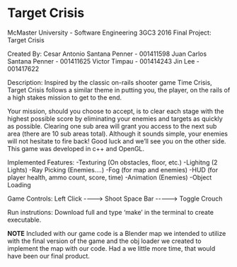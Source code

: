 # Target Crisis

McMaster University - Software Engineering 3GC3 2016 Final Project: Target Crisis

Created By:
	Cesar Antonio Santana Penner - 001411598
	Juan Carlos Santana Penner - 001411625
	Victor Timpau - 001414243
	Jin Lee - 001417622
	
Description:
Inspired by the classic on-rails shooter game Time Crisis, Target Crisis follows a similar theme in putting you, the player, on the rails of a high stakes mission to get to the end. 

Your mission, should you choose to accept, is to clear each stage with the highest possible score by eliminating your enemies and targets as quickly as possible. Clearing one sub area will grant you access to the next sub area (there are 10 sub areas total). Although it sounds simple, your enemies will not hesitate to fire back! Good luck and we’ll see you on the other side.
This game was developed in c++ and OpenGL. 

Implemented Features:
	-Texturing (On obstacles, floor, etc.)
	-Lighitng (2 Lights)
	-Ray Picking (Enemies....)
	-Fog (for map and enemies)
	-HUD (for player health, ammo count, score, time)
	-Animation (Enemies)
	-Object Loading


Game Controls:
Left Click ----> Shoot
Space Bar -----> Toggle Crouch


Run instrutions:
Download full and type ‘make’ in the terminal to create executable.

**NOTE**
Included with our game code is a Blender map we intended to utilize with the final version of the game and the obj loader we created to implement the map with our code. Had a we little more time, that would have been our final product.




